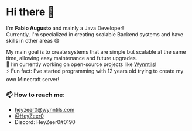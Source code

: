 # Hi there 👋

I'm **Fabio Augusto** and mainly a Java Developer!<br>
Currently, I'm specialized in creating scalable Backend systems and have skills in other areas 😄

My main goal is to create systems that are simple but scalable at the same time, allowing easy maintenance and future upgrades.<br>
🔭 I’m currently working on open-source projects like [Wynntils](https://github.com/Wynntils)!<br>
⚡ Fun fact: I've started programming with 12 years old trying to create my own Minecraft server!

### 📫 How to reach me:
  - heyzeer0@wynntils.com
  - [@HeyZeer0](https://twitter.com/HeyZeer0)
  - Discord: HeyZeer0#0190
